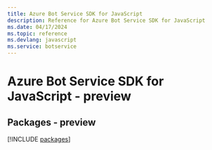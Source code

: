 ```yaml
---
title: Azure Bot Service SDK for JavaScript
description: Reference for Azure Bot Service SDK for JavaScript
ms.date: 04/17/2024
ms.topic: reference
ms.devlang: javascript
ms.service: botservice
---
```

# Azure Bot Service SDK for JavaScript - preview
## Packages - preview
[!INCLUDE [packages](bot-service-index.md)]